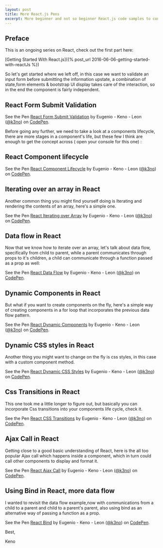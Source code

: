 ```yaml
---
layout: post
title: More React.js Pens
excerpt: More beginner and not so beginner React.js code samples to continue learning.
---
```


<h2><b>Preface</b></h2>

This is an ongoing series on React, check out the first part here:

[Getting Started With React.js]({% post_url 2016-06-06-getting-started-with-reactJs %})


So let's get started where we left off, in this case we want to validate an input form before submitting the information upstate, a combination of state,form elements & bootstrap UI display takes care of the interaction, so in the end the component is fairly independent.

<h2><b>React Form Submit Validation</b></h2>

<p data-height="340" data-theme-id="0" data-slug-hash="KMdMpq" data-default-tab="js,result" data-user="k3no" data-embed-version="2" class="codepen">See the Pen <a href="http://codepen.io/k3no/pen/KMdMpq/">React Form Submit Validation</a> by Eugenio - Keno -  Leon (<a href="http://codepen.io/k3no">@k3no</a>) on <a href="http://codepen.io">CodePen</a>.</p>
<script async src="//assets.codepen.io/assets/embed/ei.js"></script>

Before going any further, we need to take a look at a components lifecycle, there are more stages in a component's life, but these few I think are enough to get the concept across ( open your console for this one) :

<h2><b>React Component lifecycle</b></h2>

<p data-height="340" data-theme-id="0" data-slug-hash="xOZGaP" data-default-tab="js,result" data-user="k3no" data-embed-version="2" class="codepen">See the Pen <a href="http://codepen.io/k3no/pen/xOZGaP/">React Component Lifecycle</a> by Eugenio - Keno -  Leon (<a href="http://codepen.io/k3no">@k3no</a>) on <a href="http://codepen.io">CodePen</a>.</p>
<script async src="//assets.codepen.io/assets/embed/ei.js"></script>


<h2><b>Iterating over an array in React</b></h2>

Another common thing you might find yourself doing is Iterating and rendering the contents of an array, here's a simple one.

<p data-height="340" data-theme-id="0" data-slug-hash="YWwEWg" data-default-tab="js,result" data-user="k3no" data-embed-version="2" class="codepen">See the Pen <a href="http://codepen.io/k3no/pen/YWwEWg/">React  Iterating over Array</a> by Eugenio - Keno -  Leon (<a href="http://codepen.io/k3no">@k3no</a>) on <a href="http://codepen.io">CodePen</a>.</p>
<script async src="//assets.codepen.io/assets/embed/ei.js"></script>

<h2><b>Data flow in React</b></h2>

Now that we know how to iterate over an array, let's talk about data flow, specifically from child to parent, while a parent communicates through props to it's children, a child can communicate through a function passed as a prop as well:

<p data-height="265" data-theme-id="0" data-slug-hash="vKLvPm" data-default-tab="js,result" data-user="k3no" data-embed-version="2" class="codepen">See the Pen <a href="http://codepen.io/k3no/pen/vKLvPm/">React  Data Flow</a> by Eugenio - Keno -  Leon (<a href="http://codepen.io/k3no">@k3no</a>) on <a href="http://codepen.io">CodePen</a>.</p>
<script async src="//assets.codepen.io/assets/embed/ei.js"></script>


<h2><b>Dynamic Components in React</b></h2>

But what if you want to create components on the fly, here's a simple way of creating components in a for loop that incorporates the previous data flow pattern.

<p data-height="340" data-theme-id="0" data-slug-hash="QENwbq" data-default-tab="js,result" data-user="k3no" data-embed-version="2" class="codepen">See the Pen <a href="http://codepen.io/k3no/pen/QENwbq/">React  Dynamic Components</a> by Eugenio - Keno -  Leon (<a href="http://codepen.io/k3no">@k3no</a>) on <a href="http://codepen.io">CodePen</a>.</p>
<script async src="//assets.codepen.io/assets/embed/ei.js"></script>


<h2><b>Dynamic CSS styles in React</b></h2>

Another thing you might want to change on the fly is css styles, in this case with a custom component method.

<p data-height="340" data-theme-id="0" data-slug-hash="gMrKbX" data-default-tab="js,result" data-user="k3no" data-embed-version="2" class="codepen">See the Pen <a href="http://codepen.io/k3no/pen/gMrKbX/">React  Dynamic CSS Styles</a> by Eugenio - Keno -  Leon (<a href="http://codepen.io/k3no">@k3no</a>) on <a href="http://codepen.io">CodePen</a>.</p>
<script async src="//assets.codepen.io/assets/embed/ei.js"></script>


<h2><b>Css Transitions in React</b></h2>

This one took me a little longer to figure out, but basically you can incorporate Css transitions into your components life cycle, check it.

<p data-height="340" data-theme-id="0" data-slug-hash="vKKJmY" data-default-tab="js,result" data-user="k3no" data-embed-version="2" class="codepen">See the Pen <a href="http://codepen.io/k3no/pen/vKKJmY/">React  CSS Transitions</a> by Eugenio - Keno -  Leon (<a href="http://codepen.io/k3no">@k3no</a>) on <a href="http://codepen.io">CodePen</a>.</p>
<script async src="//assets.codepen.io/assets/embed/ei.js"></script>


<h2><b>Ajax Call in React</b></h2>

Getting close to a good basic understanding of React, here is the all too popular Ajax call which happens inside a component, which in turn could call other components to display and format it.

<p data-height="340" data-theme-id="0" data-slug-hash="bewEpE" data-default-tab="js,result" data-user="k3no" data-embed-version="2" class="codepen">See the Pen <a href="http://codepen.io/k3no/pen/bewEpE/">React Ajax Call</a> by Eugenio - Keno -  Leon (<a href="http://codepen.io/k3no">@k3no</a>) on <a href="http://codepen.io">CodePen</a>.</p>
<script async src="//assets.codepen.io/assets/embed/ei.js"></script>


<h2><b>Using Bind in React, more data flow</b></h2>

I wanted to revisit the data flow example,now with communications from a child to a parent and child to a parent's parent, also using bind as an alternative way of passing a function as a prop.

<p data-height="340" data-theme-id="0" data-slug-hash="NrRpJg" data-default-tab="js,result" data-user="k3no" data-embed-version="2" class="codepen">See the Pen <a href="http://codepen.io/k3no/pen/NrRpJg/">React Bind</a> by Eugenio - Keno -  Leon (<a href="http://codepen.io/k3no">@k3no</a>) on <a href="http://codepen.io">CodePen</a>.</p>
<script async src="//assets.codepen.io/assets/embed/ei.js"></script>

Best,

Keno

